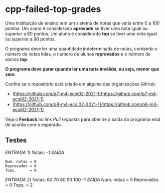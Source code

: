 # cpp-failed-top-grades

Uma instituição de ensino tem um sistema de notas que varia entre 0 a 100 pontos. Um aluno é considerado **aprovado** se tiver uma nota igual ou superior a 60 pontos. Um aluno é considerado **top** se tiver uma nota igual ou superior a 90 pontos.

O programa deve ler uma quantidade indeterminada de notas, contando o número de notas lidas, o número de alunos **reprovados** e o número de alunos **top**.

**O programa deve parar quando ler uma nota inválida, ou seja, menor que zero**. 

Confira se o repositório está criado em alguma das organizações GitHub:
* [https://github.com/p7-m4-ecoi02-2021-1](https://github.com/p7-m4-ecoi02-2021-1)
* [https://github.com/p8-m4-ecoi02-2021-1](https://github.com/p8-m4-ecoi02-2021-1)

Veja o **Feeback** no link *Pull requests* para aber se a saída do programa está de acordo com o esperado.

## Testes

*ENTRADA 1*) Notas: -1
*SAÍDA*

    Num. notas = 0
    Reprovados = 0
    Tops.      = 0

*ENTRADA 2*) Notas: 60 70 80 90 100 -1
*SAÍDA*
    Num. notas = 5
    Reprovados = 0
    Tops.      = 2

